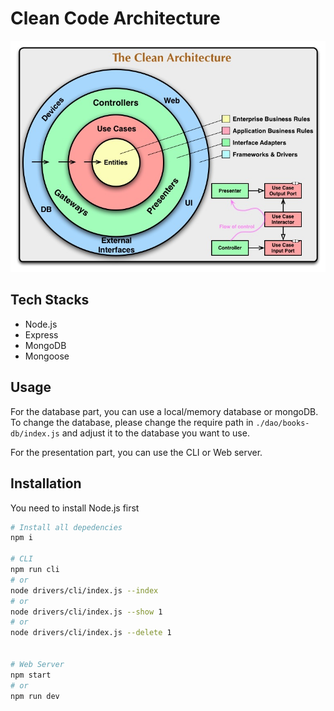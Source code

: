 # Clean Code Architecture

![Clean Code Architecture](images/clean.jpg)

## Tech Stacks

- Node.js
- Express
- MongoDB
- Mongoose

## Usage

For the database part, you can use a local/memory database or mongoDB.
To change the database, please change the require path in `./dao/books-db/index.js` and adjust it to the database you want to use.

For the presentation part, you can use the CLI or Web server.

## Installation

You need to install Node.js first

```bash
# Install all depedencies
npm i

# CLI
npm run cli
# or
node drivers/cli/index.js --index
# or
node drivers/cli/index.js --show 1
# or
node drivers/cli/index.js --delete 1


# Web Server
npm start
# or
npm run dev
```
